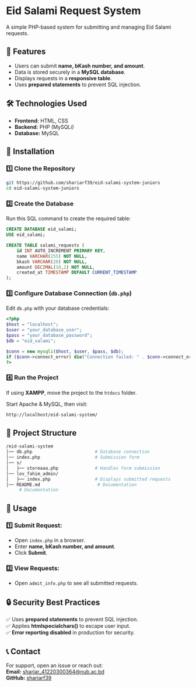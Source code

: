 # Eid Salami Request System

A simple PHP-based system for submitting and managing Eid Salami requests.

## 🚀 Features
- Users can submit **name, bKash number, and amount**.
- Data is stored securely in a **MySQL database**.
- Displays requests in a **responsive table**.
- Uses **prepared statements** to prevent SQL injection.

## 🛠️ Technologies Used
- **Frontend:** HTML, CSS  
- **Backend:** PHP (MySQLi)  
- **Database:** MySQL  

## 📌 Installation

### 1️⃣ Clone the Repository  
```bash
git https://github.com/shariarf39/eid-salami-system-juniors
cd eid-salami-system-juniors
```

### 2️⃣ Create the Database  
Run this SQL command to create the required table:

```sql
CREATE DATABASE eid_salami;
USE eid_salami;

CREATE TABLE salami_requests (
    id INT AUTO_INCREMENT PRIMARY KEY,
    name VARCHAR(255) NOT NULL,
    bkash VARCHAR(20) NOT NULL,
    amount DECIMAL(10,2) NOT NULL,
    created_at TIMESTAMP DEFAULT CURRENT_TIMESTAMP
);
```

### 3️⃣ Configure Database Connection (`db.php`)  
Edit `db.php` with your database credentials:

```php
<?php
$host = "localhost";
$user = "your_database_user";
$pass = "your_database_password";
$db = "eid_salami";

$conn = new mysqli($host, $user, $pass, $db);
if ($conn->connect_error) die("Connection failed: " . $conn->connect_error);
?>
```

### 4️⃣ Run the Project  
If using **XAMPP**, move the project to the `htdocs` folder.  

Start Apache & MySQL, then visit:  

```bash
http://localhost/eid-salami-system/
```

## 📂 Project Structure  
```bash
/eid-salami-system
│── db.php                        # Database connection
│── index.php                     # Submission form
│── s/
│   ├── storeaaa.php              # Handles form submission
│── lov_fahim_admin/
│   ├── index.php                 # Displays submitted requests
│── README.md                      # Documentation
     # Documentation
```

## 📝 Usage  
### 1️⃣ Submit Request:
- Open `index.php` in a browser.
- Enter **name, bKash number, and amount**.
- Click **Submit**.

### 2️⃣ View Requests:
- Open `admit_info.php` to see all submitted requests.

## 🔒 Security Best Practices  
✅ Uses **prepared statements** to prevent SQL injection.  
✅ Applies **htmlspecialchars()** to escape user input.  
✅ **Error reporting disabled** in production for security.  

## 📞 Contact  
For support, open an issue or reach out:  
**Email:** shariar_41220300364@nub.ac.bd  
**GitHub:** [shariarf39](https://github.com/shariarf39/)  
```
